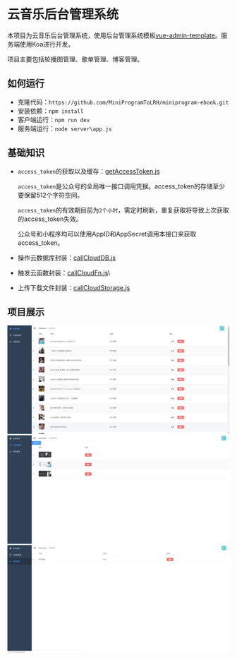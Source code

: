 # 云音乐后台管理系统

本项目为云音乐后台管理系统，使用后台管理系统模板[vue-admin-template](./README-zh.md)。服务端使用Koa进行开发。

项目主要包括轮播图管理、歌单管理、博客管理。

## 如何运行

+ 克隆代码：`https://github.com/MiniProgramToLRH/miniprogram-ebook.git`
+ 安装依赖：`npm install`
+ 客户端运行：`npm run dev`
+ 服务端运行：`node server\app.js`

## 基础知识

+ `access_token`的获取以及缓存：[getAccessToken.js](./server/utils/getAccessToken.js)
  
  `access_token`是公众号的全局唯一接口调用凭据。access_token的存储至少要保留512个字符空间。
  
  `access_token`的有效期目前为`2个小时`，需定时刷新，重复获取将导致上次获取的access_token失效。

  公众号和小程序均可以使用AppID和AppSecret调用本接口来获取access_token。
+ 操作云数据库封装：[callCloudDB.js](./server/utils/callCloudDB.js)
+ 触发云函数封装：[callCloudFn.js](./server/utils/callCloudFn.js)\
+ 上传下载文件封装：[callCloudStorage.js](./server/utils/callCloudStorage.js)

## 项目展示

![app01](./readme/images/app01.png)
![app02](./readme/images/app02.png)
![app03](./readme/images/app03.png)
